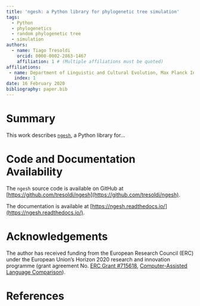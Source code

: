 ```yaml
---
title: 'ngesh: a Python library for phylogenetic tree simulation'
tags:
  - Python
  - phylogenetics
  - random phylogenetic tree
  - simulation
authors:
  - name: Tiago Tresoldi
    orcid: 0000-0002-2863-1467
    affiliation: 1 # (Multiple affiliations must be quoted)
affiliations:
 - name: Department of Linguistic and Cultural Evolution, Max Planck Institute for the Science of Human History
   index: 1
date: 16 February 2020
bibliography: paper.bib
---
```


# Summary

This work describes [`ngesh`](https://pypi.org/project/cwngeshdafsa/), a Python library for...

# Code and Documentation Availability

The `ngesh` source code is available on GitHub at
[https://github.com/tresoldi/ngesh](https://github.com/tresoldi/ngesh).

The documentation is available at
[https://ngesh.readthedocs.io/](https://ngesh.readthedocs.io/).

# Acknowledgements

The author has received funding from the European Research Council (ERC)
under the European Union’s Horizon 2020 research and innovation
programme (grant agreement
No. [ERC Grant #715618](https://cordis.europa.eu/project/rcn/206320/factsheet/en),
[Computer-Assisted Language Comparison](https://digling.org/calc/)).

# References
